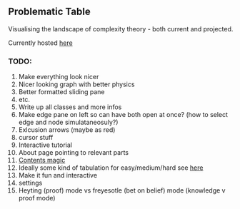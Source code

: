 ## Problematic Table

Visualising the landscape of complexity theory - both current and projected.

Currently hosted [here](https://theproblematictable.netlify.app/)

### TODO:

1. Make everything look nicer
  2. Nicer looking graph with better physics
  3. Better formatted sliding pane
  4. etc.
2. Write up all classes and more infos
3. Make edge pane on left so can have both open at once? (how to select edge and node simulataneosuly?)
4. Exlcusion arrows (maybe as red)
5. cursor stuff
8. Interactive tutorial
  1. About page pointing to relevant parts
  2. [Contents magic](https://www.gatsbyjs.com/plugins/gatsby-remark-table-of-contents/) 
  3. Ideally some kind of tabulation for easy/medium/hard see [here](https://react-bootstrap.netlify.app/docs/components/tabs)
  4. Make it fun and interactive
9. settings
10. Heyting (proof) mode vs freyesotle (bet on belief) mode (knowledge v proof mode)
